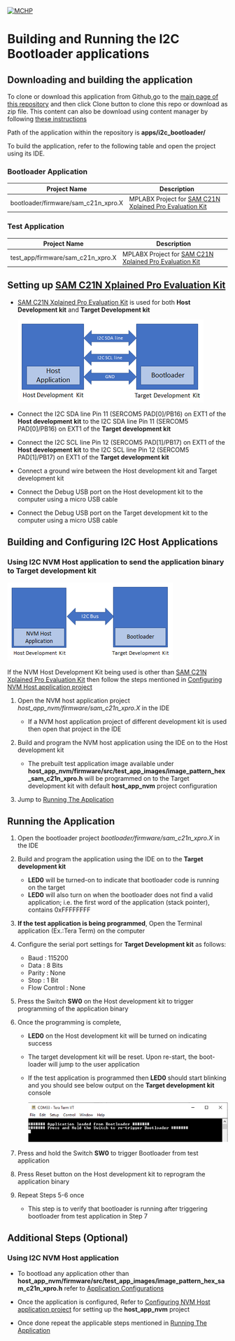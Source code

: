 [![MCHP](https://www.microchip.com/ResourcePackages/Microchip/assets/dist/images/logo.png)](https://www.microchip.com)

# Building and Running the I2C Bootloader applications

## Downloading and building the application

To clone or download this application from Github,go to the [main page of this repository](https://github.com/Microchip-MPLAB-Harmony/bootloader_apps_i2c) and then click Clone button to clone this repo or download as zip file. This content can also be download using content manager by following [these instructions](https://github.com/Microchip-MPLAB-Harmony/contentmanager/wiki)

Path of the application within the repository is **apps/i2c_bootloader/**

To build the application, refer to the following table and open the project using its IDE.

### Bootloader Application

| Project Name      | Description                                    |
| ----------------- | ---------------------------------------------- |
| bootloader/firmware/sam_c21n_xpro.X    | MPLABX Project for [SAM C21N Xplained Pro Evaluation Kit](https://www.microchip.com/developmenttools/ProductDetails/atsamc21n-xpro)|


### Test Application

| Project Name      | Description                                    |
| ----------------- | ---------------------------------------------- |
| test_app/firmware/sam_c21n_xpro.X    | MPLABX Project for [SAM C21N Xplained Pro Evaluation Kit](https://www.microchip.com/developmenttools/ProductDetails/atsamc21n-xpro)|


## Setting up [SAM C21N Xplained Pro Evaluation Kit](https://www.microchip.com/developmenttools/ProductDetails/atsamc21n-xpro)

- [SAM C21N Xplained Pro Evaluation Kit](https://www.microchip.com/developmenttools/ProductDetails/atsamc21n-xpro) is used for both **Host Development kit** and **Target Development kit**

    ![i2c_bootloader_host_target_connection](../../docs/images/i2c_bootloader_host_target_connection.png)

- Connect the I2C SDA line Pin 11 (SERCOM5 PAD[0]/PB16) on EXT1 of the **Host development kit** to the I2C SDA line Pin 11 (SERCOM5 PAD[0]/PB16) on EXT1 of the **Target development kit**
- Connect the I2C SCL line Pin 12 (SERCOM5 PAD[1]/PB17) on EXT1 of the **Host development kit** to the I2C SCL line Pin 12 (SERCOM5 PAD[1]/PB17) on EXT1 of the **Target development kit**
- Connect a ground wire between the Host development kit and Target development kit
- Connect the Debug USB port on the Host development kit to the computer using a micro USB cable
- Connect the Debug USB port on the Target development kit to the computer using a micro USB cable


## Building and Configuring I2C Host Applications

### Using I2C NVM Host application to send the application binary to Target development kit

![host_app_nvm_setup](../../docs/images/i2c_bootloader_host_app_nvm_setup.png)

If the NVM Host Development Kit being used is other than [SAM C21N Xplained Pro Evaluation Kit](https://www.microchip.com/developmenttools/ProductDetails/atsamc21n-xpro) then follow the steps mentioned in [Configuring NVM Host application project](../../docs/readme_configure_host_app_nvm.md#configuring-the-nvm-host-application)

1. Open the NVM host application project *host_app_nvm/firmware/sam_c21n_xpro.X* in the IDE
    - If a NVM host application project of different development kit is used then open that project in the IDE

2. Build and program the NVM host application using the IDE on to the Host development kit
    - The prebuilt test application image available under **host_app_nvm/firmware/src/test_app_images/image_pattern_hex_sam_c21n_xpro.h** will be programmed on to the Target development kit with default **host_app_nvm** project configuration

3. Jump to [Running The Application](#running-the-application)


## Running the Application

1. Open the bootloader project *bootloader/firmware/sam_c21n_xpro.X* in the IDE
2. Build and program the application using the IDE on to the **Target development kit**
    - **LED0** will be turned-on to indicate that bootloader code is running on the target
    - **LED0** will also turn on when the bootloader does not find a valid application; i.e. the first word of the application (stack pointer), contains 0xFFFFFFFF

3. **If the test application is being programmed**, Open the Terminal application (Ex.:Tera Term) on the computer
4. Configure the serial port settings for **Target Development kit** as follows:
    - Baud : 115200
    - Data : 8 Bits
    - Parity : None
    - Stop : 1 Bit
    - Flow Control : None

5. Press the Switch **SW0** on the Host development kit to trigger programming of the application binary
6. Once the programming is complete,
    - **LED0** on the Host development kit will be turned on indicating success

    - The target development kit will be reset. Upon re-start, the boot-loader will jump to the user application

    - If the test application is programmed then **LED0** should start blinking and you should see below output on the **Target development kit** console

        ![output](./images/btl_i2c_test_app_console_success.png)

7. Press and hold the Switch **SW0** to trigger Bootloader from test application
8. Press Reset button on the Host development kit to reprogram the application binary
9. Repeat Steps 5-6 once
    - This step is to verify that bootloader is running after triggering bootloader from test application in Step 7


## Additional Steps (Optional)

### Using I2C NVM Host application

- To bootload any application other than **host_app_nvm/firmware/src/test_app_images/image_pattern_hex_sam_c21n_xpro.h** refer to [Application Configurations](../../docs/readme_configure_application_sam.md)

- Once the application is configured, Refer to [Configuring NVM Host application project](../../docs/readme_configure_host_app_nvm.md) for setting up the **host_app_nvm** project

- Once done repeat the applicable steps mentioned in [Running The Application](#running-the-application)
